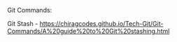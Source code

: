 
Git Commands:

Git Stash - https://chiragcodes.github.io/Tech-Git/Git-Commands/A%20guide%20to%20Git%20stashing.html
